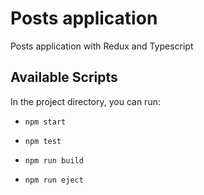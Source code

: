# Posts application 

Posts application with Redux and Typescript


## Available Scripts

In the project directory, you can run:

- `npm start`

- `npm test`

- `npm run build`

- `npm run eject`

